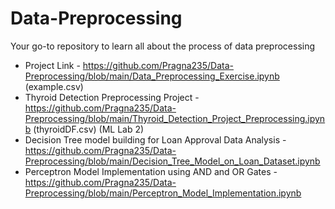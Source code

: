 # Data-Preprocessing

Your go-to repository to learn all about the process of data preprocessing
* Project Link - https://github.com/Pragna235/Data-Preprocessing/blob/main/Data_Preprocessing_Exercise.ipynb (example.csv)
* Thyroid Detection Preprocessing Project - https://github.com/Pragna235/Data-Preprocessing/blob/main/Thyroid_Detection_Project_Preprocessing.ipynb (thyroidDF.csv) (ML Lab 2)
* Decision Tree model building for Loan Approval Data Analysis - https://github.com/Pragna235/Data-Preprocessing/blob/main/Decision_Tree_Model_on_Loan_Dataset.ipynb
* Perceptron Model Implementation using AND and OR Gates - https://github.com/Pragna235/Data-Preprocessing/blob/main/Perceptron_Model_Implementation.ipynb
